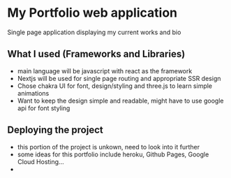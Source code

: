 # My Portfolio web application
Single page application displaying my current works and bio

## What I used (Frameworks and Libraries)
- main language will be javascript with react as the framework
- Nextjs will be used for single page routing and appropriate SSR design
- Chose chakra UI for font, design/styling and three.js to learn simple animations
- Want to keep the design simple and readable, might have to use google api for font styling 

## Deploying the project
- this portion of the project is unkown, need to look into it further
- some ideas for this portfolio include heroku, Github Pages, Google Cloud Hosting...
- 

